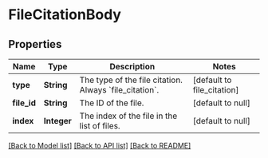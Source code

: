 # FileCitationBody
## Properties

| Name | Type | Description | Notes |
|------------ | ------------- | ------------- | -------------|
| **type** | **String** | The type of the file citation. Always &#x60;file_citation&#x60;. | [default to file_citation] |
| **file\_id** | **String** | The ID of the file. | [default to null] |
| **index** | **Integer** | The index of the file in the list of files. | [default to null] |

[[Back to Model list]](../README.md#documentation-for-models) [[Back to API list]](../README.md#documentation-for-api-endpoints) [[Back to README]](../README.md)

